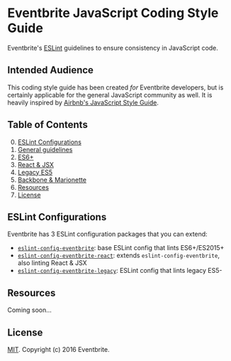 # Eventbrite JavaScript Coding Style Guide

Eventbrite's [ESLint](http://eslint.org/) guidelines to ensure consistency in JavaScript code.

## Intended Audience

This coding style guide has been created _for_ Eventbrite developers, but is certainly applicable for the general JavaScript community as well. It is heavily inspired by [Airbnb's JavaScript Style Guide](https://github.com/airbnb/javascript).

## Table of Contents

0. [ESLint Configurations](#eslint-configurations)
0. [General guidelines](general/)
0. [ES6+](es6/)
0. [React & JSX](react/)
0. [Legacy ES5](es5/)
0. [Backbone & Marionette](backbone/)
0. [Resources](#resources)
0. [License](#license)

## ESLint Configurations

Eventbrite has 3 ESLint configuration packages that you can extend:

- [`eslint-config-eventbrite`](packages/eslint-config-eventbrite): base ESLint config that lints ES6+/ES2015+
- [`eslint-config-eventbrite-react`](packages/eslint-config-eventbrite-react): extends `eslint-config-eventbrite`, also linting React & JSX
- [`eslint-config-eventbrite-legacy`](packages/eslint-config-eventbrite-legacy): ESLint config that lints legacy ES5-

## Resources

Coming soon...

## License

[MIT](LICENSE). Copyright (c) 2016 Eventbrite.
